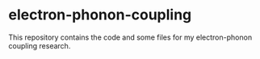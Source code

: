 # electron-phonon-coupling
This repository contains the code and some files for my electron-phonon coupling research.
